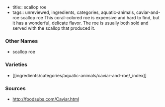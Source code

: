 - title:: scallop roe
- tags:: unreviewed, ingredients, categories, aquatic-animals, caviar-and-roe
scallop roe This coral-colored roe is expensive and hard to find, but it has a wonderful, delicate flavor. The roe is usually both sold and served with the scallop that produced it.

### Other Names

* scallop roe

### Varieties

* [[ingredients/categories/aquatic-animals/caviar-and-roe/_index]]

### Sources
* http://foodsubs.com/Caviar.html

